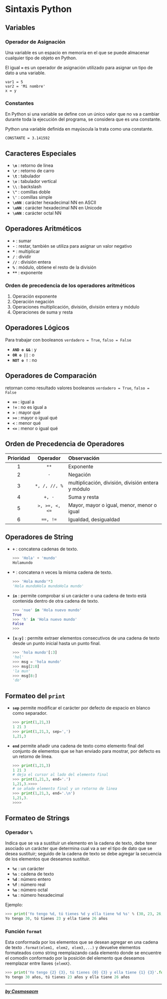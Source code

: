 # **Sintaxis Python**  

## **Variables**  

### **Operador de Asignación**  

Una variable es un espacio en memoria en el que se puede almacenar cualquier tipo de objeto en Python.  

El igual **`=`** es un operador de asignación utilizado para asignar un tipo de dato a una variable.  

    var1 = 5
    var2 = 'Mi nombre'
    x = y

### **Constantes**  

En Python si una variable se define con un único valor que no va a cambiar durante toda la ejecución del programa, se considera que es una constante.

Python una variable definida en mayúscula la trata como una constante.  

    CONSTANTE = 3.141592

## **Caracteres Especiales**  

* **`\n`** : retorno de linea  
* **`\r`** : retorno de carro  
* **`\t`** : tabulador  
* **`\v`** : tabulador vertical  
* **`\\`** : backslash  
* **`\"`** : comillas doble  
* **`\'`** : comillas simple  
* **`\xNN`** : carácter hexadecimal NN en ASCII  
* **`\uNN`** : carácter hexadecimal NN en Unicode  
* **`\oNN`** : carácter octal NN  

## **Operadores Aritméticos**  

* **`+`** : sumar  
* **`-`** : restar, también se utiliza para asignar un valor negativo  
* **`*`** : multiplicar  
* **`/`** : dividir  
* **`//`** : división entera  
* **`%`** : módulo, obtiene el resto de la división  
* **`**`** : exponente  

### **Orden de precedencia de los operadores aritméticos**  

1. Operación exponente  
2. Operación negación  
3. Operaciones multiplicación, división, división entera y módulo  
4. Operaciones de suma y resta

## **Operadores Lógicos**  

Para trabajar con booleanos `verdadero = True`, `falso = False`  

* **`AND o &&`** : y  
* **`OR o ||`** : o  
* **`NOT o !`** : no  

## **Operadores de Comparación**  

retornan como resultado valores booleanos `verdadero = True`, `falso = False`  

* **`==`** : igual a  
* **`!=`** : no es igual a  
* **`>`** : mayor qué  
* **`>=`** : mayor o igual qué  
* **`<`** : menor qué  
* **`<=`** : menor o igual qué  

## **Orden de Precedencia de Operadores**  

| Prioridad | Operador | Observación |
| :--: | :--: | :-- |
| 1 |  `**`  | Exponente |
| 2 |  `-`  | Negación |
| 3 |  `*, /, //, %`  | multiplicación, división, división entera y módulo |
| 4 |  `+, -`  | Suma y resta |
| 5 |  `>, >=, <, <=`  | Mayor, mayor o igual, menor, menor o igual |
| 6 |  `==, !=`  | Igualdad, desigualdad |  

## **Operadores de String**  

* **`+`** : concatena cadenas de texto.  

  ```python
  >>> 'Hola' + 'mundo'  
  Holamundo  
  ```  

* **`*`** : concatena n veces la misma cadena de texto.  

  ```python
  >>> 'Hola mundo'*3
  'Hola mundoHola mundoHola mundo'
  ```

* **`in`** : permite comprobar si un carácter o una cadena de texto está contenida dentro de otra cadena de texto.  

  ```python
  >>> 'nue' in 'Hola nuevo mundo'
  True
  >>> 'h' in 'Hola nuevo mundo'
  False
  >>> 
  ```

* **`[x:y]`** : permite extraer elementos consecutivos de una cadena de texto desde un punto inicial hasta un punto final.  

  ```python
  >>> 'hola mundo'[:3]
  'hol'
  >>> msg = 'hola mundo'
  >>> msg[2:8]
  'la mun'
  >>> msg[8:]
  'do'
  ```

## **Formateo del `print`**  

* **`sep`** permite modificar el carácter por defecto de espacio en blanco como separador.  

  ```python
  >>> print(1,21,3)
  1 21 3
  >>> print(1,21,3, sep=',')
  1,21,3
  ```

* **`end`** permite añadir una cadena de texto como elemento final del conjunto de elementos que se han enviado para mostrar, por defecto es un retorno de linea.  

  ```python
  >>> print(1,21,3)
  1 21 3
  # deja el cursor al lado del elemento final
  >>> print(1,21,3, end='.')
  1,21,3.>>>>
  # se añade elemento final y un retorno de linea
  >>> print(1,21,3, end='.\n')
  1,21,3.
  >>>>
  ```  

## **Formateo de Strings**  

### **Operador `%`**  

Indica que se va a sustituir un elemento en la cadena de texto, debe tener asociado un carácter que determina cual va a ser el tipo de dato que se desea sustituir; seguido de la cadena de texto se debe agregar la secuencia de los elementos que deseamos sustituir.  

* **`%c`** : un carácter  
* **`%s`** : cadena de texto  
* **`%d`** : número entero  
* **`%f`** : número real  
* **`%o`** : número octal  
* **`%x`** : número hexadecimal  

Ejemplo:
```python
>>> print('Yo tengo %d, tú tienes %d y ella tiene %d %s' % (30, 23, 26, 'años'))
Yo tengo 30, tú tienes 23 y ella tiene 26 años
```

### **Función `format`**  

Esta conformada por los elementos que se desean agregar en una cadena de texto `.format(elem1, elem2, elem3,...)` y devuelve elementos formateados como string reemplazando cada elemento donde se encuentre el comodín conformado por la posición del elemento que deseamos reemplazar entre llaves `{elemX}`.  

```python
>>> print('Yo tengo {2} {3}, tú tienes {0} {3} y ella tiene {1} {3}'.format(23, 26, 30, 'años'))
Yo tengo 30 años, tú tienes 23 años y ella tiene 26 años
```

---  

***[by Cosmosacm](https://cosmosacm.github.io/)***  
